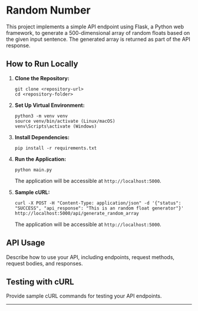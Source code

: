 # Random Number

This project implements a simple API endpoint using Flask, a Python web framework, to generate a 500-dimensional array of random floats based on the given input sentence. The generated array is returned as part of the API response.

## How to Run Locally

1. **Clone the Repository:**
    ```
    git clone <repository-url>
    cd <repository-folder>
    ```

2. **Set Up Virtual Environment:**
    ```
    python3 -m venv venv
    source venv/bin/activate (Linux/macOS)
    venv\Scripts\activate (Windows)
    ```

3. **Install Dependencies:**
    ```
    pip install -r requirements.txt
    ```

4. **Run the Application:**
    ```
    python main.py
    ```
    The application will be accessible at `http://localhost:5000`.

5. **Sample cURL:**
    ```
    curl -X POST -H "Content-Type: application/json" -d '{"status": "SUCCESS", "api_response": "This is an random float generator"}' http://localhost:5000/api/generate_random_array
    ```
    The application will be accessible at `http://localhost:5000`.

## API Usage

Describe how to use your API, including endpoints, request methods, request bodies, and responses.

## Testing with cURL

Provide sample cURL commands for testing your API endpoints.

---